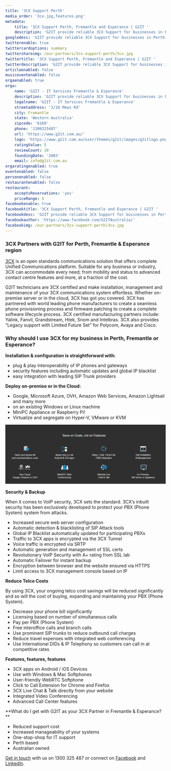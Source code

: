 ```yaml
---
title: '3CX Support Perth'
media_order: '3cx.jpg,features.png'
metadata:
    title: '3CX Support Perth, Fremantle and Esperance | G2IT '
    description: 'G2IT provide reliable 3CX Support for businesses in Perth, Fremantle and Esperance. Call today for 3CX support and IT Services: 1300 325 487'
googledesc: 'G2IT provide reliable 3CX Support for businesses in Perth, Fremantle and Esperance. Call today for 3CX support and IT Services: 1300 325 487'
twitterenable: true
twittercardoptions: summary
twittershareimg: /our-partners/3cx-support-perth/3cx.jpg
twittertitle: '3CX Support Perth, Fremantle and Esperance | G2IT '
twitterdescription: 'G2IT provide reliable 3CX Support for businesses in Perth, Fremantle and Esperance. Call today for 3CX support and IT Services: 1300 325 487'
articleenabled: false
musiceventenabled: false
orgaenabled: true
orga:
    name: 'G2IT - IT Services Fremantle & Esperance'
    description: 'G2IT provide reliable 3CX Support for businesses in Perth, Fremantle and Esperance. Call today for 3CX support and IT Services: 1300 325 487'
    legalname: 'G2IT - IT Services Fremantle & Esperance'
    streetaddress: '3/16 Mews Rd'
    city: Fremantle
    state: 'Western Australia'
    zipcode: '6160'
    phone: '1300325487'
    url: 'https://www.g2it.com.au/'
    logo: 'https://www.g2it.com.au/user/themes/g2it/images/g2itlogo.png'
    ratingValue: 5
    reviewCount: 10
    foundingDate: '2003'
    email: info@g2it.com.au
orgaratingenabled: true
eventenabled: false
personenabled: false
restaurantenabled: false
restaurant:
    acceptsReservations: 'yes'
    priceRange: $
facebookenable: true
facebooktitle: '3CX Support Perth, Fremantle and Esperance | G2IT '
facebookdesc: 'G2IT provide reliable 3CX Support for businesses in Perth, Fremantle and Esperance. Call today for 3CX support and IT Services: 1300 325 487'
facebookauthor: 'https://www.facebook.com/G2ITAustralia/'
facebookimg: /our-partners/3cx-support-perth/3cx.jpg
---
```


### 3CX Partners with G2IT for Perth, Fremantle & Esperance region

[3CX](https://www.3cx.com/?target=_blank) is an open standards communications solution that offers complete Unified Communications platform. Suitable for any business or industry, 3CX can accommodate every need; from mobility and status to advanced contact centre features and more, at a fraction of the cost.

G2IT technicians are 3CX certified and make installation, management and maintenance of your 3CX communications system effortless. Whether on-premise server or in the cloud, 3CX has got you covered. 
3CX has partnered with world leading phone manufacturers to create a seamless phone provisioning process and firmware patching to create a complete software lifecycle process. 3CX certified manufacturing partners include: Yalink, Fanvil, Grandstream, Htek, Snom and Intelbras. 3CX also provides “Legacy support with Limited Future Set” for Polycom, Avaya and Cisco.


### Why should I use 3CX for my business in Perth, Fremantle or Esperance?

**Installation & configuration is straightforward with:**

* plug & play interoperability of IP phones and gateways
* security features including automatic updates and global IP blacklist
* easy integration with leading SIP Trunk providers

**Deploy on-premise or in the Cloud:**

* Google, Microsoft Azure, OVH, Amazon Web Services, Amazon Lightsail and many more
* on an existing Windows or Linux machine
* MiniPC Appliance or Raspberry Pi!
* Virtualize and segregate on Hyper-V, VMware or KVM

![](features.png)

**Security & Backup**

When it comes to VoIP security, 3CX sets the standard. 3CX’s inbuilt security has been exclusively developed to protect your PBX (Phone System) system from attacks. 

* Increased secure web server configuration
* Automatic detection & blacklisting of SIP Attack tools
* Global IP Blacklist automatically updated for participating PBXs
* Traffic to 3CX apps is encrypted via the 3CX Tunnel
* Voice traffic is encrypted via SRTP
* Automatic generation and management of SSL certs
* Revolutionary VoIP Security with A+ rating from SSL lab
* Automatic Failover for instant backup
* Encryption between browser and the website ensured via HTTPS
* Limit access to 3CX management console based on IP

**Reduce Telco Costs** 

By using 3CX, your ongoing telco cost savings will be reduced significantly and so will the cost of buying, expanding and maintaining your PBX (Phone System).

* Decrease your phone bill significantly
* Licensing based on number of simultaneous calls 
* Pay per PBX (Phone System)
* Free interoffice calls and branch calls
* Use prominent SIP trunks to reduce outbound call charges
* Reduce travel expenses with integrated web conferencing
* Use International DIDs & IP Telephony so customers can call in at competitive rates

**Features, features, features**

* 3CX apps on Android / iOS Devices
* Use with Windows & Mac Softphones
* User-friendly WebRTC Softphone
* Click to Call Extension for Chrome and Firefox
* 3CX Live Chat & Talk directly from your website
* Integrated Video Conferencing
* Advanced Call Center features

**What do I get with G2IT as your 3CX Partner in Fremantle & Esperance? **

* Reduced support cost
* Increased manageability of your systems
* One-stop-shop for IT support
* Perth based 
* Australian owned

[Get in touch](https://www.g2it.com.au/contact-us) with us on 1300 325 487 or connect on [Facebook](https://www.facebook.com/pg/G2.IT.Here.For.You/?target=_blank) and [LinkedIn](https://www.linkedin.com/company/14527738/?target=_blank).

